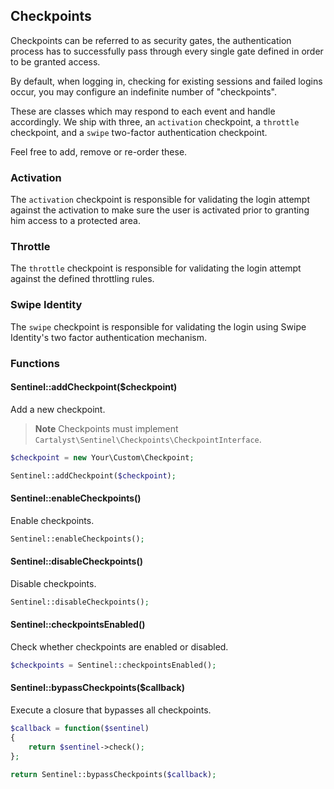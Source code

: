 ## Checkpoints

Checkpoints can be referred to as security gates, the authentication process has to successfully pass through every single gate defined in order to be granted access.

By default, when logging in, checking for existing sessions and failed logins occur, you may configure an indefinite number of "checkpoints".

These are classes which may respond to each event and handle accordingly. We ship with three, an `activation` checkpoint, a `throttle` checkpoint, and a `swipe` two-factor authentication checkpoint.

Feel free to add, remove or re-order these.

### Activation

The `activation` checkpoint is responsible for validating the login attempt against the activation to make sure the user is activated prior to granting him access to a protected area.

### Throttle

The `throttle` checkpoint is responsible for validating the login attempt against the defined throttling rules.

### Swipe Identity

The `swipe` checkpoint is responsible for validating the login using Swipe Identity's two factor authentication mechanism.

### Functions

#### Sentinel::addCheckpoint($checkpoint)

Add a new checkpoint.

> **Note** Checkpoints must implement `Cartalyst\Sentinel\Checkpoints\CheckpointInterface`.

```php
$checkpoint = new Your\Custom\Checkpoint;

Sentinel::addCheckpoint($checkpoint);
```

#### Sentinel::enableCheckpoints()

Enable checkpoints.

```php
Sentinel::enableCheckpoints();
```

#### Sentinel::disableCheckpoints()

Disable checkpoints.

```php
Sentinel::disableCheckpoints();
```

#### Sentinel::checkpointsEnabled()

Check whether checkpoints are enabled or disabled.

```php
$checkpoints = Sentinel::checkpointsEnabled();
```

#### Sentinel::bypassCheckpoints($callback)

Execute a closure that bypasses all checkpoints.

```php
$callback = function($sentinel)
{
	return $sentinel->check();
};

return Sentinel::bypassCheckpoints($callback);
```
